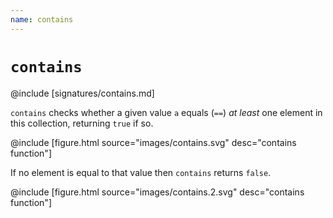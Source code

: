 ```yaml
---
name: contains
---
```


# `contains`

@include [signatures/contains.md]

`contains` checks whether a given value `a` equals (`==`) _at least_ one element in this collection, returning `true` if so.

@include [figure.html source="images/contains.svg" desc="contains function"]

If no element is equal to that value then `contains` returns `false`.

@include [figure.html source="images/contains.2.svg" desc="contains function"]
